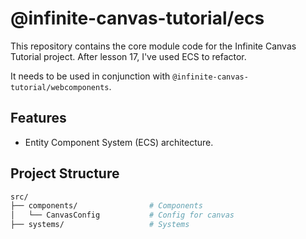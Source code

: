 # @infinite-canvas-tutorial/ecs

This repository contains the core module code for the Infinite Canvas Tutorial project.
After lesson 17, I've used ECS to refactor.

It needs to be used in conjunction with `@infinite-canvas-tutorial/webcomponents`.

## Features

-   Entity Component System (ECS) architecture.

## Project Structure

```bash
src/
├── components/                # Components
│   └── CanvasConfig           # Config for canvas
├── systems/                   # Systems
```
